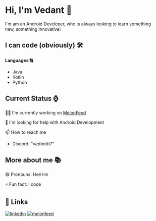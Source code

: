 
# Hi, I'm Vedant 👋
I'm am an Android Developer, who is always looking to learn something new, something innovative!



## I can code (obviously) 🛠
#### Languages 🔠
* Java
* Kotlin
* Python


## Current Status ⌚
👩‍💻 I'm currently working on [MelonFeed](https://instagram.com/melon.feed)

🤔 I'm looking for help with Android Development

📫 How to reach me
* Discord: "_vedanttt7_"

## More about me 📚
😄 Pronouns: He/Him

⚡️ Fun fact: I code

## 🔗 Links
[![linkedin](https://img.shields.io/badge/linkedin-0A66C2?style=for-the-badge&logo=linkedin&logoColor=white)](https://www.linkedin.com/in/vedantg7)
[![melonfeed](https://img.shields.io/badge/FEED%20YOUR%20IDEAS-%235bce8d?style=for-the-badge&label=MELONFEED&labelColor=%23FF3B3C)](https://instagram.com/melon.feed)
